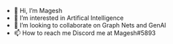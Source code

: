 - 👋 Hi, I’m Magesh
- 👀 I’m interested in Artifical Intelligence 
- 💞️ I’m looking to collaborate on Graph Nets and GenAI
- 📫 How to reach me Discord me at Magesh#5893

<!---
rmagesh148/rmagesh148 is a ✨ special ✨ repository because its `README.md` (this file) appears on your GitHub profile.
You can click the Preview link to take a look at your changes.
--->

